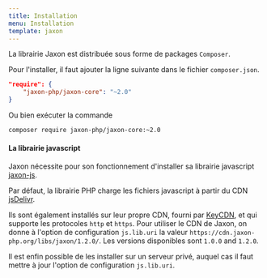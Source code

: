 ```yaml
---
title: Installation
menu: Installation
template: jaxon
---
```


La librairie Jaxon est distribuée sous forme de packages `Composer`.

Pour l'installer, il faut ajouter la ligne suivante dans le fichier `composer.json`.

```json
"require": {
    "jaxon-php/jaxon-core": "~2.0"
}
```

Ou bien exécuter la commande

```bash
composer require jaxon-php/jaxon-core:~2.0
```

#### La librairie javascript

Jaxon nécessite pour son fonctionnement d'installer sa librairie javascript [jaxon-js](https://github.com/jaxon-php/jaxon-js).

Par défaut, la librairie PHP charge les fichiers javascript à partir du CDN [jsDelivr](https://www.jsdelivr.com/projects/jaxon).

Ils sont également installés sur leur propre CDN, fourni par [KeyCDN](https://www.keycdn.com), et qui supporte les protocoles `http` et `https`.
Pour utiliser le CDN de Jaxon, on donne à l'option de configuration `js.lib.uri` la valeur `https://cdn.jaxon-php.org/libs/jaxon/1.2.0/`.
Les versions disponibles sont `1.0.0` and `1.2.0`.

Il est enfin possible de les installer sur un serveur privé, auquel cas il faut mettre à jour l'option de configuration `js.lib.uri`.
